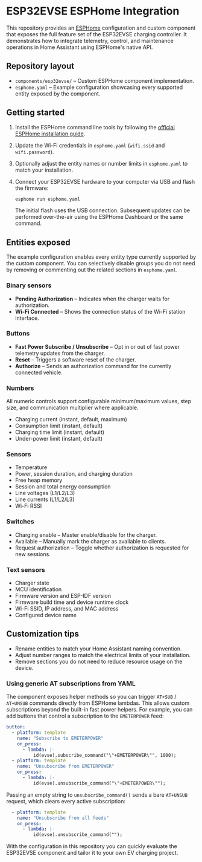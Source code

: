 # ESP32EVSE ESPHome Integration

This repository provides an [ESPHome](https://esphome.io/) configuration and custom
component that exposes the full feature set of the ESP32EVSE charging controller.
It demonstrates how to integrate telemetry, control, and maintenance operations in
Home Assistant using ESPHome's native API.

## Repository layout

- `components/esp32evse/` – Custom ESPHome component implementation.
- `esphome.yaml` – Example configuration showcasing every supported entity exposed
  by the component.

## Getting started

1. Install the ESPHome command line tools by following the
   [official ESPHome installation guide](https://esphome.io/guides/installing_esphome.html).
2. Update the Wi-Fi credentials in `esphome.yaml` (`wifi.ssid` and `wifi.password`).
3. Optionally adjust the entity names or number limits in `esphome.yaml` to match
   your installation.
4. Connect your ESP32EVSE hardware to your computer via USB and flash the firmware:

   ```bash
   esphome run esphome.yaml
   ```

   The initial flash uses the USB connection. Subsequent updates can be performed
   over-the-air using the ESPHome Dashboard or the same command.

## Entities exposed

The example configuration enables every entity type currently supported by the
custom component. You can selectively disable groups you do not need by removing
or commenting out the related sections in `esphome.yaml`.

### Binary sensors

- **Pending Authorization** – Indicates when the charger waits for authorization.
- **Wi-Fi Connected** – Shows the connection status of the Wi-Fi station interface.

### Buttons

- **Fast Power Subscribe / Unsubscribe** – Opt in or out of fast power telemetry
  updates from the charger.
- **Reset** – Triggers a software reset of the charger.
- **Authorize** – Sends an authorization command for the currently connected vehicle.

### Numbers

All numeric controls support configurable minimum/maximum values, step size, and
communication multiplier where applicable.

- Charging current (instant, default, maximum)
- Consumption limit (instant, default)
- Charging time limit (instant, default)
- Under-power limit (instant, default)

### Sensors

- Temperature
- Power, session duration, and charging duration
- Free heap memory
- Session and total energy consumption
- Line voltages (L1/L2/L3)
- Line currents (L1/L2/L3)
- Wi-Fi RSSI

### Switches

- Charging enable – Master enable/disable for the charger.
- Available – Manually mark the charger as available to clients.
- Request authorization – Toggle whether authorization is requested for new sessions.

### Text sensors

- Charger state
- MCU identification
- Firmware version and ESP-IDF version
- Firmware build time and device runtime clock
- Wi-Fi SSID, IP address, and MAC address
- Configured device name

## Customization tips

- Rename entities to match your Home Assistant naming convention.
- Adjust number ranges to match the electrical limits of your installation.
- Remove sections you do not need to reduce resource usage on the device.

### Using generic AT subscriptions from YAML

The component exposes helper methods so you can trigger `AT+SUB` / `AT+UNSUB`
commands directly from ESPHome lambdas. This allows custom subscriptions beyond
the built-in fast power helpers. For example, you can add buttons that control a
subscription to the `EMETERPOWER` feed:

```yaml
button:
  - platform: template
    name: "Subscribe to EMETERPOWER"
    on_press:
      - lambda: |-
          id(evse).subscribe_command("\"+EMETERPOWER\"", 1000);
  - platform: template
    name: "Unsubscribe from EMETERPOWER"
    on_press:
      - lambda: |-
          id(evse).unsubscribe_command("\"+EMETERPOWER\"");
```

Passing an empty string to `unsubscribe_command()` sends a bare `AT+UNSUB`
request, which clears every active subscription:

```yaml
  - platform: template
    name: "Unsubscribe from all feeds"
    on_press:
      - lambda: |-
          id(evse).unsubscribe_command("");
```

With the configuration in this repository you can quickly evaluate the ESP32EVSE
component and tailor it to your own EV charging project.
